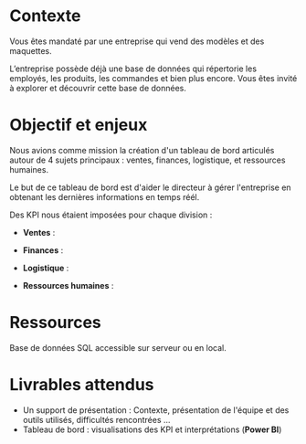 # Contexte 
Vous êtes mandaté par une entreprise qui vend des modèles et des maquettes.

L’entreprise possède déjà une base de données qui répertorie les employés, les produits, les commandes et bien plus encore. Vous êtes invité à explorer et découvrir cette base de données.

# Objectif et enjeux 
Nous avions comme mission la création d'un tableau de bord articulés autour de 4 sujets principaux : ventes, finances, logistique, et ressources humaines. 

Le but de ce tableau de bord est d'aider le directeur à gérer l'entreprise en obtenant les dernières informations en temps réél.

Des KPI nous étaient imposées pour chaque division :

- **Ventes** :

- **Finances** :

- **Logistique** :

- **Ressources humaines** :

# Ressources
Base de données SQL accessible sur serveur ou en local.

# Livrables attendus
- Un support de présentation : Contexte, présentation de l'équipe et des outils utilisés, difficultés rencontrées ...
- Tableau de bord : visualisations des KPI et interprétations (**Power BI**) 


